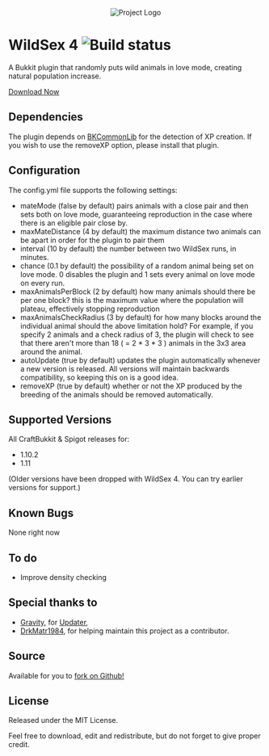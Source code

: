 <p align="center">
  <img src="https://raw.githubusercontent.com/sultanskyman/WildSex/master/wildsex.png" alt="Project Logo" title="WildSex - Even your sheep need some fun!"/>
</p>

WildSex 4 ![Build status](https://travis-ci.org/sultanskyman/WildSex.svg)
=======
A Bukkit plugin that randomly puts wild animals in love mode, creating natural population increase.

[Download Now](https://github.com/sultanskyman/WildSex/releases)

Dependencies
-------------
The plugin depends on [BKCommonLib](https://www.spigotmc.org/resources/updated-bkcommonlib.7716/) for the detection of XP creation. If you wish to use the removeXP option, please install that plugin.

Configuration
-------------
The config.yml file supports the following settings:

* mateMode (false by default) pairs animals with a close pair and then sets both on love mode, guaranteeing reproduction in the case where there is an eligible pair close by.
* maxMateDistance (4 by default) the maximum distance two animals can be apart in order for the plugin to pair them
* interval (10 by default) the number between two WildSex runs, in minutes.
* chance (0.1 by default) the possibility of a random animal being set on love mode. 0 disables the plugin and 1 sets every animal on love mode on every run.
* maxAnimalsPerBlock (2 by default) how many animals should there be per one block? this is the maximum value where the population will plateau, effectively stopping reproduction
* maxAnimalsCheckRadius (3 by default) for how many blocks around the individual animal should the above limitation hold? For example, if you specify 2 animals and a check radius of 3, the plugin will check to see that there aren't more than 18 ( = 2 * 3 * 3 ) animals in the 3x3 area around the animal.
* autoUpdate (true by default) updates the plugin automatically whenever a new version is released. All versions will maintain backwards compatibility, so keeping this on is a good idea.
* removeXP (true by default) whether or not the XP produced by the breeding of the animals should be removed automatically.

Supported Versions
-------------------
All CraftBukkit & Spigot releases for:
* 1.10.2
* 1.11

(Older versions have been dropped with WildSex 4. You can try earlier versions for support.)

Known Bugs
----------
None right now

To do
----------
* Improve density checking

Special thanks to
----------
* [Gravity](https://github.com/gravitylow), for [Updater](https://github.com/gravitylow/Updater),
* [DrkMatr1984](https://github.com/DrkMatr1984), for helping maintain this project as a contributor.

Source
----------
Available for you to [fork on Github!](https://github.com/sultanskyman/WildSex)

License
----------
Released under the MIT License.

Feel free to download, edit and redistribute, but do not forget to give proper credit.
